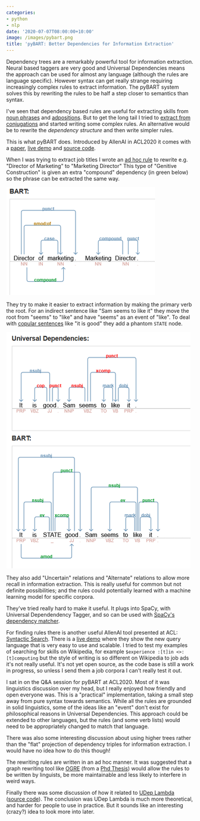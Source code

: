 ```yaml
---
categories:
- python
- nlp
date: '2020-07-07T08:00:00+10:00'
image: /images/pybart.png
title: 'pyBART: Better Dependencies for Information Extraction'
---
```


Dependency trees are a remarkably powerful tool for information extraction.
Neural based taggers are very good and Universal Dependencies means the approach can be used for almost any language (although the rules are language specific).
However syntax can get really strange requiring increasingly complex rules to extract information.
The pyBART system solves this by rewriting the rules to be half a step closer to semantics than syntax.

I've seen that dependency based rules are useful for extracting skills from [noun phrases](/extract-skills-1-noun-phrase) and [adpositions](/extract-skills-2-adpositions).
But to get the long tail I tried to [extract from conjugations](/extract-skills-3-conjugations) and started writing some complex rules.
An alternative would be to rewrite the *dependency structure* and then write simpler rules.

This is what pyBART does.
Introduced by AllenAI in ACL2020 it comes with a [paper](https://www.aclweb.org/anthology/2020.acl-demos.7.pdf), [live demo](https://nlp.biu.ac.il/~aryeht/eud/) and [source code](https://github.com/allenai/pybart).

When I was trying to extract job titles I wrote an [ad hoc rule](/rewrite-of) to rewrite e.g. "Director of Marketing" to "Marketing Director"
This type of "Genitive Construction" is given an extra "compound" dependency (in green below) so the phrase can be extracted the same way.

![Genetive Construction](/images/pybart.png)

They try to make it easier to extract information by making the primary verb the root.
For an indirect sentence like "Sam seems to like it" they move the root from "seems" to "like" and have "seems" as an event of "like".
To deal with [copular sentences](https://en.wikipedia.org/wiki/Copula_(linguistics)) like "it is good" they add a phantom `STATE` node.

![Events in pyBart](/images/pybart_event.png)

They also add "Uncertain" relations and "Alternate" relations to allow more recall in information extraction.
This is really useful for common but not definite possibilities; and the rules could potentially learned with a machine learning model for specific corpora.

They've tried really hard to make it useful.
It plugs into SpaCy, with Universal Dependendency Tagger, and so can be used with [SpaCy's dependency matcher](http://markneumann.xyz/blog/dependency_matcher/).

For finding rules there is another useful AllenAI tool presented at ACL: [Syntactic Search](https://www.aclweb.org/anthology/2020.acl-demos.3.pdf).
There is a [live demo](https://allenai.github.io/spike/) where they show the new query language that is very easy to use and scalable.
I tried to test my examples of searching for skills on Wikipedia, for example `$experience :[t]in <>:[t]computing` but the style of writing is so different on Wikipedia to job ads it's not really useful.
It's not yet open source, as the code base is still a work in progress, so unless I send them a job corpora I can't really test it out.

I sat in on the Q&A session for pyBART at ACL2020.
Most of it was linguistics discussion over my head, but I really enjoyed how friendly and open everyone was.
This is a "practical" implementation, taking a small step away from pure syntax towards semantics.
While all the rules are grounded in solid linguistics, some of the ideas like an "event" don't exist for philosophical reasons in Universal Dependencies.
This approach could be extended to other languages, but the rules (and some verb lists) would need to be appropriately changed to match that language.

There was also some interesting discussion about using higher trees rather than the "flat" projection of dependency triples for information extraction.
I would have no idea how to do this though!

The rewriting rules are written in an ad hoc manner.
It was suggested that a graph rewriting tool like [OGRE](https://gitlab.etermind.com/cribeyre/OGRE) (from a [Phd Thesis](https://hal.inria.fr/file/index/docid/765422/filename/rewriting.pdf)) would allow the rules to be written by linguists, be more maintainable and less likely to interfere in weird ways.

Finally there was some discussion of how it related to [UDep Lambda](https://nlp.stanford.edu/pubs/reddy2017universal.pdf) ([source code](https://github.com/sivareddyg/UDepLambda)).
The conclusion was UDep Lambda is much more theoretical, and harder for people to use in practice.
But it sounds like an interesting (crazy?) idea to look more into later.
